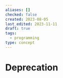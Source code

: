 ```yaml
---
aliases: []
checked: false
created: 2023-08-05
last_edited: 2023-11-11
draft: true
tags:
  - programming
type: concept
---
```

# Deprecation
